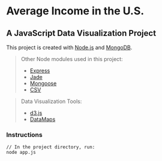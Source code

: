 # Average Income in the U.S.
## A JavaScript Data Visualization Project

This project is created with [Node.js][1] and [MongoDB][2].

> Other Node modules used in this project:
>
> - [Express][3]
> - [Jade][4]
> - [Mongoose][5]
> - [CSV][6]
 
> Data Visualization Tools:
>
> - [d3.js][7]
> - [DataMaps][8]

### Instructions <i class="icon-cog"></i>

```
// In the project directory, run:
node app.js
```
  [1]: http://nodejs.org/
  [2]: http://www.mongodb.org/
  [3]: http://expressjs.com/
  [4]: http://jade-lang.com/
  [5]: http://mongoosejs.com/
  [6]: http://www.adaltas.com/projects/node-csv/
  [7]: http://d3js.org/
  [8]: http://datamaps.github.io/